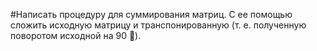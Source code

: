 #Написать процедуру для суммирования матриц. С ее
помощью сложить исходную матрицу и транспонированную
(т. е. полученную поворотом исходной на 90 ).
